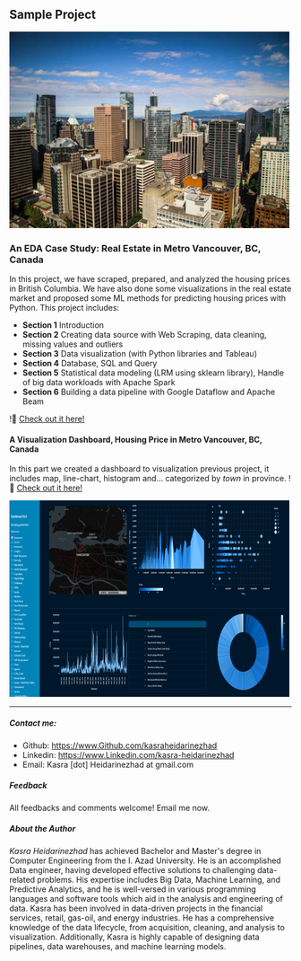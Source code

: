 
## Sample Project
![Vancouver image](images/VancouverRS.png)
### An EDA Case Study: Real Estate in Metro Vancouver, BC, Canada
In this project, we have scraped, prepared, and analyzed the housing prices in British Columbia. We have also done some visualizations in the real estate market and proposed some ML methods for predicting housing prices with Python. This project includes:
* **Section 1** Introduction
* **Section 2** Creating data source with Web Scraping, data cleaning, missing values and outliers
* **Section 3** Data visualization (with Python libraries and Tableau)
* **Section 4** Database, SQL and Query
* **Section 5** Statistical data modeling (LRM using sklearn library), Handle of big data workloads with Apache Spark
* **Section 6** Building a data pipeline with Google Dataflow and Apache Beam

!📢 [Check out it here!](https://drive.google.com/file/d/1fOaFymV96A8REwk2QDubnTWdYC8ZLB4w/view)

#### A Visualization Dashboard, Housing Price in Metro Vancouver, BC, Canada
In this part we created a dashboard to visualization previous project, it includes map, line-chart, histogram and... categorized by _town_ in province.
!📢 [Check out it here!](https://share.streamlit.io/kasra.Heidarinezhad/VancouverRS/app.py)

![Vancouver image](images/VancouverVS.png)

****

##### Contact me:
* Github: https://www.Github.com/kasraheidarinezhad
* Linkedin: https://www.Linkedin.com/kasra-heidarinezhad
* Email: Kasra [dot] Heidarinezhad at gmail.com

##### Feedback
All feedbacks and comments welcome! Email me now.

##### About the Author
_Kasra Heidarinezhad_ has achieved Bachelor and Master's degree in Computer Engineering from the I. Azad University. He is an accomplished Data engineer, having developed effective solutions to challenging data-related problems. His expertise includes Big Data, Machine Learning, and Predictive Analytics, and he is well-versed in various programming languages and software tools which aid in the analysis and engineering of data. Kasra has been involved in data-driven projects in the financial services, retail, gas-oil, and energy industries. He has a comprehensive knowledge of the data lifecycle, from acquisition, cleaning, and analysis to visualization. Additionally, Kasra is highly capable of designing data pipelines, data warehouses, and machine learning models.
